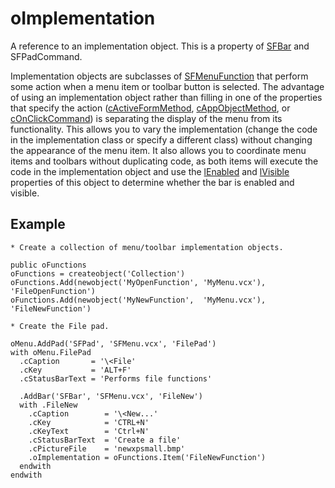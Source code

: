 ﻿# oImplementation

A reference to an implementation object. This is a property of [SFBar](Class%20SFBar.md) and SFPadCommand.

Implementation objects are subclasses of [SFMenuFunction](Class%20SFMenuFunction.md) that perform some action when a menu item or toolbar button is selected. The advantage of using an implementation object rather than filling in one of the properties that specify the action ([cActiveFormMethod](cActiveFormMethod.md), [cAppObjectMethod](cAppObjectMethod.md), or [cOnClickCommand](cOnClickCommand.md)) is separating the display of the menu from its functionality. This allows you to vary the implementation (change the code in the implementation class or specify a different class) without changing the appearance of the menu item. It also allows you to coordinate menu items and toolbars without duplicating code, as both items will execute the code in the implementation object and use the [lEnabled](lEnabled.md) and [lVisible](lVisible.md) properties of this object to determine whether the bar is enabled and visible.

## Example

```foxpro
* Create a collection of menu/toolbar implementation objects.

public oFunctions
oFunctions = createobject('Collection')
oFunctions.Add(newobject('MyOpenFunction', 'MyMenu.vcx'), 'FileOpenFunction')
oFunctions.Add(newobject('MyNewFunction',  'MyMenu.vcx'), 'FileNewFunction')

* Create the File pad.

oMenu.AddPad('SFPad', 'SFMenu.vcx', 'FilePad')
with oMenu.FilePad
  .cCaption       = '\<File'
  .cKey           = 'ALT+F'
  .cStatusBarText = 'Performs file functions'

  .AddBar('SFBar', 'SFMenu.vcx', 'FileNew')
  with .FileNew
    .cCaption        = '\<New...'
    .cKey            = 'CTRL+N'
    .cKeyText        = 'Ctrl+N'
    .cStatusBarText  = 'Create a file'
    .cPictureFile    = 'newxpsmall.bmp'
    .oImplementation = oFunctions.Item('FileNewFunction')
  endwith
endwith
```
